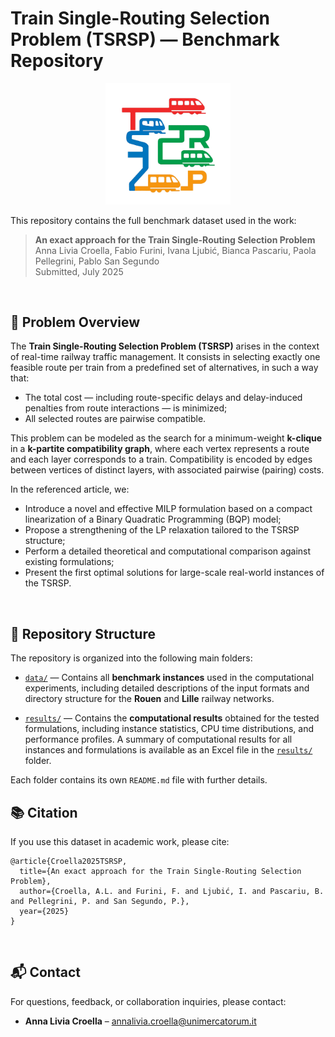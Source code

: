 # Train Single-Routing Selection Problem (TSRSP) — Benchmark Repository

<p align="center">
  <img src="TSRSP_logo.png" alt="TSRSP Logo" width="200"/>
</p>

This repository contains the full benchmark dataset used in the work:

> **An exact approach for the Train Single-Routing Selection Problem**  
> Anna Livia Croella, Fabio Furini, Ivana Ljubić, Bianca Pascariu, Paola Pellegrini, Pablo San Segundo  
> Submitted, July 2025
> 
<br>

## 🧩 Problem Overview

The **Train Single-Routing Selection Problem (TSRSP)** arises in the context of real-time railway traffic management. It consists in selecting exactly one feasible route per train from a predefined set of alternatives, in such a way that:

- The total cost — including route-specific delays and delay-induced penalties from route interactions — is minimized;
- All selected routes are pairwise compatible.

This problem can be modeled as the search for a minimum-weight **k-clique** in a **k-partite compatibility graph**, where each vertex represents a route and each layer corresponds to a train. Compatibility is encoded by edges between vertices of distinct layers, with associated pairwise (pairing) costs.

In the referenced article, we:
- Introduce a novel and effective MILP formulation based on a compact linearization of a Binary Quadratic Programming (BQP) model;
- Propose a strengthening of the LP relaxation tailored to the TSRSP structure;
- Perform a detailed theoretical and computational comparison against existing formulations;
- Present the first optimal solutions for large-scale real-world instances of the TSRSP.
<br>


## 📁 Repository Structure

The repository is organized into the following main folders:

- [`data/`](./data/) — Contains all **benchmark instances** used in the computational experiments, including detailed descriptions of the input formats and directory structure for the **Rouen** and **Lille** railway networks.

- [`results/`](./results/) — Contains the **computational results** obtained for the tested formulations, including instance statistics, CPU time distributions, and performance profiles. A summary of computational results for all instances and formulations is available as an Excel file in the [`results/`](./results/) folder.

Each folder contains its own `README.md` file with further details.
<br>


## 📚 Citation

If you use this dataset in academic work, please cite:

```
@article{Croella2025TSRSP,
  title={An exact approach for the Train Single-Routing Selection Problem},
  author={Croella, A.L. and Furini, F. and Ljubić, I. and Pascariu, B. and Pellegrini, P. and San Segundo, P.},
  year={2025}
}
```
<br>

## 📬 Contact

For questions, feedback, or collaboration inquiries, please contact:

- **Anna Livia Croella** – [annalivia.croella@unimercatorum.it](mailto:annalivia.croella@unimercatorum.it)

